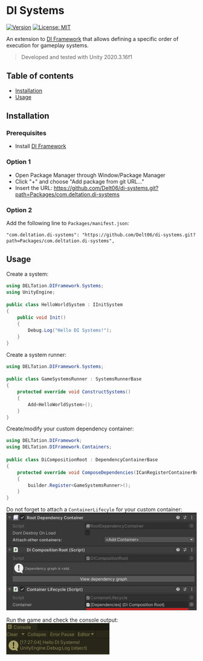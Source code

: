 #  DI Systems

[![Version](https://img.shields.io/github/v/release/Delt06/di-systems?sort=semver)](https://github.com/Delt06/di-systems/releases)
[![License: MIT](https://img.shields.io/badge/License-MIT-yellow.svg)](https://opensource.org/licenses/MIT)

An extension to [DI Framework](https://github.com/Delt06/di-framework) that allows defining a specific order of execution for gameplay systems.

> Developed and tested with Unity 2020.3.16f1

## Table of contents

- [Installation](#installation)
- [Usage](#usage)

## Installation

### Prerequisites

- Install [DI Framework](https://github.com/Delt06/di-framework)

### Option 1
- Open Package Manager through Window/Package Manager
- Click "+" and choose "Add package from git URL..."
- Insert the URL: https://github.com/Delt06/di-systems.git?path=Packages/com.deltation.di-systems

### Option 2  
Add the following line to `Packages/manifest.json`:
```
"com.deltation.di-systems": "https://github.com/Delt06/di-systems.git?path=Packages/com.deltation.di-systems",
```

## Usage

Create a system:
```csharp
using DELTation.DIFramework.Systems;
using UnityEngine;

public class HelloWorldSystem : IInitSystem
{
    public void Init()
    {
        Debug.Log("Hello DI Systems!");
    }
}
```

Create a system runner:
```csharp
using DELTation.DIFramework.Systems;

public class GameSystemsRunner : SystemsRunnerBase
{
    protected override void ConstructSystems()
    {
        Add<HelloWorldSystem>();
    }
}
```

Create/modify your custom dependency container:
```csharp
using DELTation.DIFramework;
using DELTation.DIFramework.Containers;

public class DiCompositionRoot : DependencyContainerBase
{
    protected override void ComposeDependencies(ICanRegisterContainerBuilder builder)
    {
        builder.Register<GameSystemsRunner>();
    }
}
```

Do not forget to attach a `ContainerLifecyle` for your custom container:
![Container Lifecycle](Documentation/container-lifecycle.jpg)

Run the game and check the console output:
![Console Output](Documentation/hello-di-systems.jpg)